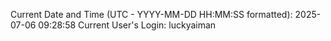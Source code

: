 Current Date and Time (UTC - YYYY-MM-DD HH:MM:SS formatted): 2025-07-06 09:28:58
Current User's Login: luckyaiman
